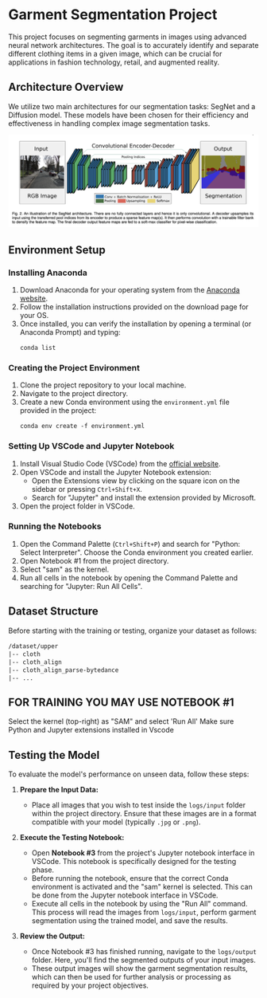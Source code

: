 # Garment Segmentation Project

This project focuses on segmenting garments in images using advanced neural network architectures. The goal is to accurately identify and separate different clothing items in a given image, which can be crucial for applications in fashion technology, retail, and augmented reality.

## Architecture Overview

We utilize two main architectures for our segmentation tasks: SegNet and a Diffusion model. These models have been chosen for their efficiency and effectiveness in handling complex image segmentation tasks.

![Network Architecture](network.png)

## Environment Setup

### Installing Anaconda

1. Download Anaconda for your operating system from the [Anaconda website](https://www.anaconda.com/products/distribution).
2. Follow the installation instructions provided on the download page for your OS.
3. Once installed, you can verify the installation by opening a terminal (or Anaconda Prompt) and typing:
    ```
    conda list
    ```

### Creating the Project Environment

1. Clone the project repository to your local machine.
2. Navigate to the project directory.
3. Create a new Conda environment using the `environment.yml` file provided in the project:
    ```
    conda env create -f environment.yml
    ```

### Setting Up VSCode and Jupyter Notebook

1. Install Visual Studio Code (VSCode) from the [official website](https://code.visualstudio.com/).
2. Open VSCode and install the Jupyter Notebook extension:
    - Open the Extensions view by clicking on the square icon on the sidebar or pressing `Ctrl+Shift+X`.
    - Search for "Jupyter" and install the extension provided by Microsoft.
3. Open the project folder in VSCode.

### Running the Notebooks

1. Open the Command Palette (`Ctrl+Shift+P`) and search for "Python: Select Interpreter". Choose the Conda environment you created earlier.
2. Open Notebook #1 from the project directory.
3. Select "sam" as the kernel.
4. Run all cells in the notebook by opening the Command Palette and searching for "Jupyter: Run All Cells".

## Dataset Structure

Before starting with the training or testing, organize your dataset as follows:
```
/dataset/upper
|-- cloth
|-- cloth_align
|-- cloth_align_parse-bytedance
|-- ...
```
## FOR TRAINING YOU MAY USE NOTEBOOK #1

Select the kernel (top-right) as "SAM" and select 'Run All'
Make sure Python and Jupyter extensions installed in Vscode

## Testing the Model

To evaluate the model's performance on unseen data, follow these steps:

1. **Prepare the Input Data:**
   - Place all images that you wish to test inside the `logs/input` folder within the project directory. Ensure that these images are in a format compatible with your model (typically `.jpg` or `.png`).

2. **Execute the Testing Notebook:**
   - Open **Notebook #3** from the project's Jupyter notebook interface in VSCode. This notebook is specifically designed for the testing phase.
   - Before running the notebook, ensure that the correct Conda environment is activated and the "sam" kernel is selected. This can be done from the Jupyter notebook interface in VSCode.
   - Execute all cells in the notebook by using the "Run All" command. This process will read the images from `logs/input`, perform garment segmentation using the trained model, and save the results.

3. **Review the Output:**
   - Once Notebook #3 has finished running, navigate to the `logs/output` folder. Here, you'll find the segmented outputs of your input images.
   - These output images will show the garment segmentation results, which can then be used for further analysis or processing as required by your project objectives.



